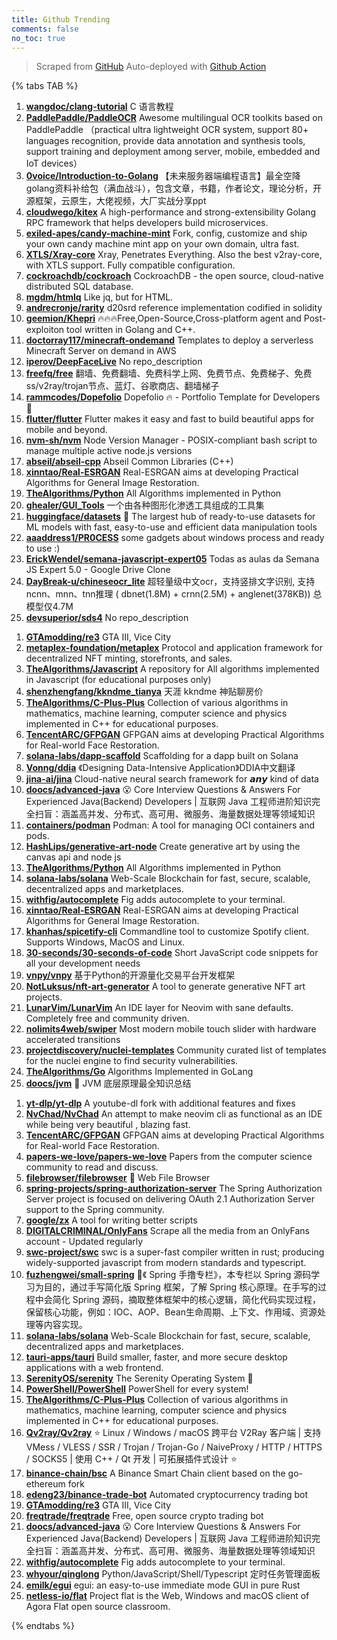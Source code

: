 ```yaml
---
title: Github Trending
comments: false
no_toc: true
---
```


> Scraped from [GitHub](https://github.com/trending)
Auto-deployed with [Github Action](https://docs.github.com/en/actions)

{% tabs TAB %}
<!-- tab Daily -->
1. [**wangdoc/clang-tutorial**](https://github.com/wangdoc/clang-tutorial)
C 语言教程
2. [**PaddlePaddle/PaddleOCR**](https://github.com/PaddlePaddle/PaddleOCR)
Awesome multilingual OCR toolkits based on PaddlePaddle （practical ultra lightweight OCR system, support 80+ languages recognition, provide data annotation and synthesis tools, support training and deployment among server, mobile, embedded and IoT devices）
3. [**0voice/Introduction-to-Golang**](https://github.com/0voice/Introduction-to-Golang)
【未来服务器端编程语言】最全空降golang资料补给包（满血战斗），包含文章，书籍，作者论文，理论分析，开源框架，云原生，大佬视频，大厂实战分享ppt
4. [**cloudwego/kitex**](https://github.com/cloudwego/kitex)
A high-performance and strong-extensibility Golang RPC framework that helps developers build microservices.
5. [**exiled-apes/candy-machine-mint**](https://github.com/exiled-apes/candy-machine-mint)
Fork, config, customize and ship your own candy machine mint app on your own domain, ultra fast.
6. [**XTLS/Xray-core**](https://github.com/XTLS/Xray-core)
Xray, Penetrates Everything. Also the best v2ray-core, with XTLS support. Fully compatible configuration.
7. [**cockroachdb/cockroach**](https://github.com/cockroachdb/cockroach)
CockroachDB - the open source, cloud-native distributed SQL database.
8. [**mgdm/htmlq**](https://github.com/mgdm/htmlq)
Like jq, but for HTML.
9. [**andrecronje/rarity**](https://github.com/andrecronje/rarity)
d20srd reference implementation codified in solidity
10. [**geemion/Khepri**](https://github.com/geemion/Khepri)
🔥🔥🔥Free,Open-Source,Cross-platform agent and Post-exploiton tool written in Golang and C++.
11. [**doctorray117/minecraft-ondemand**](https://github.com/doctorray117/minecraft-ondemand)
Templates to deploy a serverless Minecraft Server on demand in AWS
12. [**iperov/DeepFaceLive**](https://github.com/iperov/DeepFaceLive)
No repo_description
13. [**freefq/free**](https://github.com/freefq/free)
翻墙、免费翻墙、免费科学上网、免费节点、免费梯子、免费ss/v2ray/trojan节点、蓝灯、谷歌商店、翻墙梯子
14. [**rammcodes/Dopefolio**](https://github.com/rammcodes/Dopefolio)
Dopefolio 🔥 - Portfolio Template for Developers 🚀
15. [**flutter/flutter**](https://github.com/flutter/flutter)
Flutter makes it easy and fast to build beautiful apps for mobile and beyond.
16. [**nvm-sh/nvm**](https://github.com/nvm-sh/nvm)
Node Version Manager - POSIX-compliant bash script to manage multiple active node.js versions
17. [**abseil/abseil-cpp**](https://github.com/abseil/abseil-cpp)
Abseil Common Libraries (C++)
18. [**xinntao/Real-ESRGAN**](https://github.com/xinntao/Real-ESRGAN)
Real-ESRGAN aims at developing Practical Algorithms for General Image Restoration.
19. [**TheAlgorithms/Python**](https://github.com/TheAlgorithms/Python)
All Algorithms implemented in Python
20. [**ghealer/GUI_Tools**](https://github.com/ghealer/GUI_Tools)
一个由各种图形化渗透工具组成的工具集
21. [**huggingface/datasets**](https://github.com/huggingface/datasets)
🤗 The largest hub of ready-to-use datasets for ML models with fast, easy-to-use and efficient data manipulation tools
22. [**aaaddress1/PR0CESS**](https://github.com/aaaddress1/PR0CESS)
some gadgets about windows process and ready to use :)
23. [**ErickWendel/semana-javascript-expert05**](https://github.com/ErickWendel/semana-javascript-expert05)
Todas as aulas da Semana JS Expert 5.0 - Google Drive Clone
24. [**DayBreak-u/chineseocr_lite**](https://github.com/DayBreak-u/chineseocr_lite)
超轻量级中文ocr，支持竖排文字识别, 支持ncnn、mnn、tnn推理 ( dbnet(1.8M) + crnn(2.5M) + anglenet(378KB)) 总模型仅4.7M
25. [**devsuperior/sds4**](https://github.com/devsuperior/sds4)
No repo_description
<!-- endtab -->
<!-- tab Weekly -->
1. [**GTAmodding/re3**](https://github.com/GTAmodding/re3)
GTA III, Vice City
2. [**metaplex-foundation/metaplex**](https://github.com/metaplex-foundation/metaplex)
Protocol and application framework for decentralized NFT minting, storefronts, and sales.
3. [**TheAlgorithms/Javascript**](https://github.com/TheAlgorithms/Javascript)
A repository for All algorithms implemented in Javascript (for educational purposes only)
4. [**shenzhengfang/kkndme_tianya**](https://github.com/shenzhengfang/kkndme_tianya)
天涯 kkndme 神贴聊房价
5. [**TheAlgorithms/C-Plus-Plus**](https://github.com/TheAlgorithms/C-Plus-Plus)
Collection of various algorithms in mathematics, machine learning, computer science and physics implemented in C++ for educational purposes.
6. [**TencentARC/GFPGAN**](https://github.com/TencentARC/GFPGAN)
GFPGAN aims at developing Practical Algorithms for Real-world Face Restoration.
7. [**solana-labs/dapp-scaffold**](https://github.com/solana-labs/dapp-scaffold)
Scaffolding for a dapp built on Solana
8. [**Vonng/ddia**](https://github.com/Vonng/ddia)
《Designing Data-Intensive Application》DDIA中文翻译
9. [**jina-ai/jina**](https://github.com/jina-ai/jina)
Cloud-native neural search framework for 𝙖𝙣𝙮 kind of data
10. [**doocs/advanced-java**](https://github.com/doocs/advanced-java)
😮 Core Interview Questions & Answers For Experienced Java(Backend) Developers | 互联网 Java 工程师进阶知识完全扫盲：涵盖高并发、分布式、高可用、微服务、海量数据处理等领域知识
11. [**containers/podman**](https://github.com/containers/podman)
Podman: A tool for managing OCI containers and pods.
12. [**HashLips/generative-art-node**](https://github.com/HashLips/generative-art-node)
Create generative art by using the canvas api and node js
13. [**TheAlgorithms/Python**](https://github.com/TheAlgorithms/Python)
All Algorithms implemented in Python
14. [**solana-labs/solana**](https://github.com/solana-labs/solana)
Web-Scale Blockchain for fast, secure, scalable, decentralized apps and marketplaces.
15. [**withfig/autocomplete**](https://github.com/withfig/autocomplete)
Fig adds autocomplete to your terminal.
16. [**xinntao/Real-ESRGAN**](https://github.com/xinntao/Real-ESRGAN)
Real-ESRGAN aims at developing Practical Algorithms for General Image Restoration.
17. [**khanhas/spicetify-cli**](https://github.com/khanhas/spicetify-cli)
Commandline tool to customize Spotify client. Supports Windows, MacOS and Linux.
18. [**30-seconds/30-seconds-of-code**](https://github.com/30-seconds/30-seconds-of-code)
Short JavaScript code snippets for all your development needs
19. [**vnpy/vnpy**](https://github.com/vnpy/vnpy)
基于Python的开源量化交易平台开发框架
20. [**NotLuksus/nft-art-generator**](https://github.com/NotLuksus/nft-art-generator)
A tool to generate generative NFT art projects.
21. [**LunarVim/LunarVim**](https://github.com/LunarVim/LunarVim)
An IDE layer for Neovim with sane defaults. Completely free and community driven.
22. [**nolimits4web/swiper**](https://github.com/nolimits4web/swiper)
Most modern mobile touch slider with hardware accelerated transitions
23. [**projectdiscovery/nuclei-templates**](https://github.com/projectdiscovery/nuclei-templates)
Community curated list of templates for the nuclei engine to find security vulnerabilities.
24. [**TheAlgorithms/Go**](https://github.com/TheAlgorithms/Go)
Algorithms Implemented in GoLang
25. [**doocs/jvm**](https://github.com/doocs/jvm)
🤗 JVM 底层原理最全知识总结
<!-- endtab -->
<!-- tab Monthly -->
1. [**yt-dlp/yt-dlp**](https://github.com/yt-dlp/yt-dlp)
A youtube-dl fork with additional features and fixes
2. [**NvChad/NvChad**](https://github.com/NvChad/NvChad)
An attempt to make neovim cli as functional as an IDE while being very beautiful , blazing fast.
3. [**TencentARC/GFPGAN**](https://github.com/TencentARC/GFPGAN)
GFPGAN aims at developing Practical Algorithms for Real-world Face Restoration.
4. [**papers-we-love/papers-we-love**](https://github.com/papers-we-love/papers-we-love)
Papers from the computer science community to read and discuss.
5. [**filebrowser/filebrowser**](https://github.com/filebrowser/filebrowser)
📂 Web File Browser
6. [**spring-projects/spring-authorization-server**](https://github.com/spring-projects/spring-authorization-server)
The Spring Authorization Server project is focused on delivering OAuth 2.1 Authorization Server support to the Spring community.
7. [**google/zx**](https://github.com/google/zx)
A tool for writing better scripts
8. [**DIGITALCRIMINAL/OnlyFans**](https://github.com/DIGITALCRIMINAL/OnlyFans)
Scrape all the media from an OnlyFans account - Updated regularly
9. [**swc-project/swc**](https://github.com/swc-project/swc)
swc is a super-fast compiler written in rust; producing widely-supported javascript from modern standards and typescript.
10. [**fuzhengwei/small-spring**](https://github.com/fuzhengwei/small-spring)
🌱《 Spring 手撸专栏》，本专栏以 Spring 源码学习为目的，通过手写简化版 Spring 框架，了解 Spring 核心原理。在手写的过程中会简化 Spring 源码，摘取整体框架中的核心逻辑，简化代码实现过程，保留核心功能，例如：IOC、AOP、Bean生命周期、上下文、作用域、资源处理等内容实现。
11. [**solana-labs/solana**](https://github.com/solana-labs/solana)
Web-Scale Blockchain for fast, secure, scalable, decentralized apps and marketplaces.
12. [**tauri-apps/tauri**](https://github.com/tauri-apps/tauri)
Build smaller, faster, and more secure desktop applications with a web frontend.
13. [**SerenityOS/serenity**](https://github.com/SerenityOS/serenity)
The Serenity Operating System 🐞
14. [**PowerShell/PowerShell**](https://github.com/PowerShell/PowerShell)
PowerShell for every system!
15. [**TheAlgorithms/C-Plus-Plus**](https://github.com/TheAlgorithms/C-Plus-Plus)
Collection of various algorithms in mathematics, machine learning, computer science and physics implemented in C++ for educational purposes.
16. [**Qv2ray/Qv2ray**](https://github.com/Qv2ray/Qv2ray)
⭐ Linux / Windows / macOS 跨平台 V2Ray 客户端 | 支持 VMess / VLESS / SSR / Trojan / Trojan-Go / NaiveProxy / HTTP / HTTPS / SOCKS5 | 使用 C++ / Qt 开发 | 可拓展插件式设计 ⭐
17. [**binance-chain/bsc**](https://github.com/binance-chain/bsc)
A Binance Smart Chain client based on the go-ethereum fork
18. [**edeng23/binance-trade-bot**](https://github.com/edeng23/binance-trade-bot)
Automated cryptocurrency trading bot
19. [**GTAmodding/re3**](https://github.com/GTAmodding/re3)
GTA III, Vice City
20. [**freqtrade/freqtrade**](https://github.com/freqtrade/freqtrade)
Free, open source crypto trading bot
21. [**doocs/advanced-java**](https://github.com/doocs/advanced-java)
😮 Core Interview Questions & Answers For Experienced Java(Backend) Developers | 互联网 Java 工程师进阶知识完全扫盲：涵盖高并发、分布式、高可用、微服务、海量数据处理等领域知识
22. [**withfig/autocomplete**](https://github.com/withfig/autocomplete)
Fig adds autocomplete to your terminal.
23. [**whyour/qinglong**](https://github.com/whyour/qinglong)
Python/JavaScript/Shell/Typescript 定时任务管理面板
24. [**emilk/egui**](https://github.com/emilk/egui)
egui: an easy-to-use immediate mode GUI in pure Rust
25. [**netless-io/flat**](https://github.com/netless-io/flat)
Project flat is the Web, Windows and macOS client of Agora Flat open source classroom.
<!-- endtab -->
{% endtabs %}
